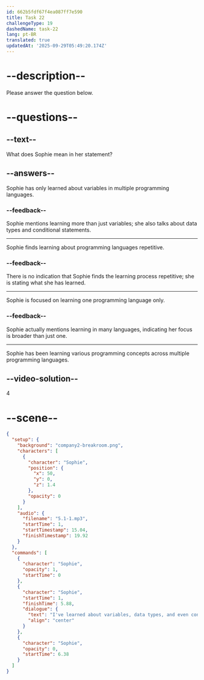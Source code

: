 ```yaml
---
id: 662b5fdf67f4ea087ff7e590
title: Task 22
challengeType: 19
dashedName: task-22
lang: pt-BR
translated: true
updatedAt: '2025-09-29T05:49:20.174Z'
---
```


<!-- (Audio) Sophie: I've learned about variables, data types, and even conditional statements in many languages. -->

# --description--

Please answer the question below.

# --questions--

## --text--

What does Sophie mean in her statement?

## --answers--

Sophie has only learned about variables in multiple programming languages.

### --feedback--

Sophie mentions learning more than just variables; she also talks about data types and conditional statements.

---

Sophie finds learning about programming languages repetitive.

### --feedback--

There is no indication that Sophie finds the learning process repetitive; she is stating what she has learned.

---

Sophie is focused on learning one programming language only.

### --feedback--

Sophie actually mentions learning in many languages, indicating her focus is broader than just one.

---

Sophie has been learning various programming concepts across multiple programming languages.

## --video-solution--

4

# --scene--

```json
{
  "setup": {
    "background": "company2-breakroom.png",
    "characters": [
      {
        "character": "Sophie",
        "position": {
          "x": 50,
          "y": 0,
          "z": 1.4
        },
        "opacity": 0
      }
    ],
    "audio": {
      "filename": "5.1-1.mp3",
      "startTime": 1,
      "startTimestamp": 15.04,
      "finishTimestamp": 19.92
    }
  },
  "commands": [
    {
      "character": "Sophie",
      "opacity": 1,
      "startTime": 0
    },
    {
      "character": "Sophie",
      "startTime": 1,
      "finishTime": 5.88,
      "dialogue": {
        "text": "I've learned about variables, data types, and even conditional statements in many languages.",
        "align": "center"
      }
    },
    {
      "character": "Sophie",
      "opacity": 0,
      "startTime": 6.38
    }
  ]
}
```
